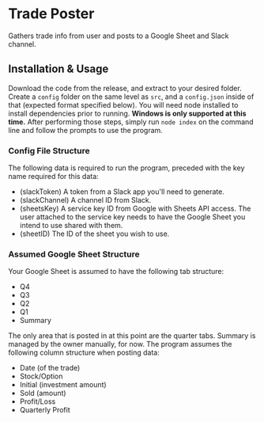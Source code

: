 # Trade Poster

Gathers trade info from user and posts to a Google Sheet and Slack channel.

## Installation & Usage

Download the code from the release, and extract to your desired folder. Create a `config` folder on the same level as `src`, and a `config.json` inside of that (expected format specified below). You will need node installed to install dependencies prior to running. **Windows is only supported at this time.** After performing those steps, simply run `node index` on the command line and follow the prompts to use the program.

### Config File Structure

The following data is required to run the program, preceded with the key name required for this data:
- (slackToken) A token from a Slack app you'll need to generate.
- (slackChannel) A channel ID from Slack.
- (sheetsKey) A service key ID from Google with Sheets API access. The user attached to the service key needs to have the Google Sheet you intend to use shared with them.
- (sheetID) The ID of the sheet you wish to use.

### Assumed Google Sheet Structure

Your Google Sheet is assumed to have the following tab structure:
- Q4
- Q3
- Q2
- Q1
- Summary

The only area that is posted in at this point are the quarter tabs. Summary is managed by the owner manually, for now. The program assumes the following column structure when posting data:

- Date (of the trade)
- Stock/Option
- Initial (investment amount)
- Sold (amount)
- Profit/Loss
- Quarterly Profit
